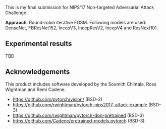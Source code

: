 This is my final submission for NIPS'17 Non-targeted Adversarial Attack Challenge.

**Appraoch**: Round-robin iterative FGSM. Following models are used: DenseNet, FBResNet152, IncepV3, IncepResV2, IncepV4 and ResNext101.

## Experimental results

TBD

## Acknowledgements

This product includes software developed by the Soumith Chintala, Ross Wightman and Remi Cadene.

* https://github.com/pytorch/vision/ (BSD-3)
* https://github.com/rwightman/pytorch-nips2017-attack-example (BSD-3)
* https://github.com/rwightman/pytorch-dpn-pretrained (BSD-3)
* https://github.com/Cadene/pretrained-models.pytorch (BSD-3)
